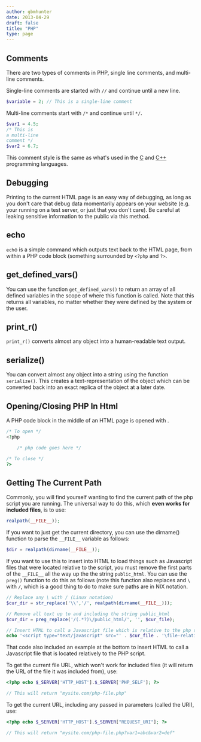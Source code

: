 ```yaml
---
author: gbmhunter
date: 2013-04-29
draft: false
title: "PHP"
type: page
---
```


## Comments

There are two types of comments in PHP, single line comments, and multi-line comments.

Single-line comments are started with `//` and continue until a new line.

```php
$variable = 2; // This is a single-line comment
```

Multi-line comments start with `/*` and continue until `*/`.

```php
$var1 = 4.5;
/* This is
a multi-line
comment */
$var2 = 6.7;
```

This comment style is the same as what's used in the [C](/programming/languages/c) and [C++](/programming/languages/c-plus-plus) programming languages.

## Debugging

Printing to the current HTML page is an easy way of debugging, as long as you don't care that debug data momentarily appears on your website (e.g. your running on a test server, or just that you don't care). Be careful at leaking sensitive information to the public via this method.

## echo

`ech`o is a simple command which outputs text back to the HTML page, from within a PHP code block (something surrounded by `<?php` and `?>`.

## get_defined_vars()

You can use the function `get_defined_vars()` to return an array of all defined variables in the scope of where this function is called. Note that this returns all variables, no matter whether they were defined by the system or the user.

## print_r()

`print_r()` converts almost any object into a human-readable text output.

## serialize()

You can convert almost any object into a string using the function `serialize()`. This creates a text-representation of the object which can be converted back into an exact replica of the object at a later date.

## Opening/Closing PHP In Html

A PHP code block in the middle of an HTML page is opened with <?php and closed with ?>.

```php    
/* To open */
<?php

    /* php code goes here */

/* To close */
?>
```

## Getting The Current Path

Commonly, you will find yourself wanting to find the current path of the php script you are running. The universal way to do this, which **even works for included files**, is to use:

```php    
realpath(__FILE__));
```

If you want to just get the current directory, you can use the dirname() function to parse the `__FILE__` variable as follows:

```php 
$dir = realpath(dirname(__FILE__));
```

If you want to use this to insert into HTML to load things such as Javascript files that were located relative to the script, you must remove the first parts of the `__FILE__` all the way up the the string `public_html`. You can use the `preg()` function to do this as follows (note this function also replaces and `\` with `/`, which is a good thing to do to make sure paths are in NIX notation.

```php
// Replace any \ with / (Linux notation)
$cur_dir = str_replace('\\','/', realpath(dirname(__FILE__)));

// Remove all text up to and including the string public_html
$cur_dir = preg_replace('/(.*?)\/public_html/', '', $cur_file);

// Insert HTML to call a Javascript file which is relative to the php script (example)
echo '<script type="text/javascript" src="' . $cur_file . '\file-relative-to-php-script.js"></script>';
```

That code also included an example at the bottom to insert HTML to call a Javascript file that is located relatively to the PHP script.

To get the current file URL, which won't work for included files (it will return the URL of the file it was included from), use:

```php 
<?php echo $_SERVER['HTTP_HOST'].$_SERVER['PHP_SELF']; ?>

// This will return "mysite.com/php-file.php"
```

To get the current URL, including any passed in parameters (called the URI), use:

```php
<?php echo $_SERVER['HTTP_HOST'].$_SERVER["REQUEST_URI"]; ?>

// This will return "mysite.com/php-file.php?var1=abc&var2=def"
```
